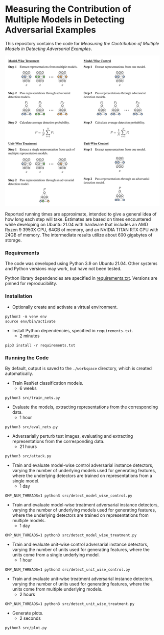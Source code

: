 # Measuring the Contribution of Multiple Models in Detecting Adversarial Examples

This repository contains the code for *Measuring the Contribution of Multiple Models in Detecting
Adversarial Examples*.

<div align="center">
 <img src="https://github.com/dstein64/media/blob/main/multi-adv-detect/illustration.svg?raw=true" width="560"/>
</div>

Reported running times are approximate, intended to give a general idea of how long each step will
take. Estimates are based on times encountered while developing on Ubuntu 21.04 with hardware that
includes an AMD Ryzen 9 3950X CPU, 64GB of memory, and an NVIDIA TITAN RTX GPU with 24GB of memory.
The intermediate results utilize about 600 gigabytes of storage.

### Requirements

The code was developed using Python 3.9 on Ubuntu 21.04. Other systems and Python versions may work,
but have not been tested.

Python library dependencies are specified in [requirements.txt](requirements.txt). Versions are
pinned for reproducibility.

### Installation

- Optionally create and activate a virtual environment.

```shell
python3 -m venv env
source env/bin/activate
```

- Install Python dependencies, specified in `requirements.txt`.
  * 2 minutes

```shell
pip3 install -r requirements.txt
```

### Running the Code

By default, output is saved to the `./workspace` directory, which is created automatically.

- Train ResNet classification models.
  * 6 weeks

```shell
python3 src/train_nets.py
```

- Evaluate the models, extracting representations from the corresponding data.
  * 1 hour

```shell
python3 src/eval_nets.py
```

- Adversarially perturb test images, evaluating and extracting representations from the
  corresponding data.
  * 21 hours

```shell
python3 src/attack.py
```

- Train and evaluate model-wise control adversarial instance detectors, varying the number of
  underlying models used for generating features, where the underlying detectors are trained on
  representations from a single model.
  * 1 day

```shell
OMP_NUM_THREADS=1 python3 src/detect_model_wise_control.py
```

- Train and evaluate model-wise treatment adversarial instance detectors, varying the number of
  underlying models used for generating features, where the underlying detectors are trained on
  representations from multiple models.
  * 1 day

```shell
OMP_NUM_THREADS=1 python3 src/detect_model_wise_treatment.py
```

- Train and evaluate unit-wise control adversarial instance detectors, varying the number of units
  used for generating features, where the units come from a single underlying model.
  * 1 hour

```shell
OMP_NUM_THREADS=1 python3 src/detect_unit_wise_control.py
```

- Train and evaluate unit-wise treatment adversarial instance detectors, varying the number of units
  used for generating features, where the units come from multiple underlying models.
  * 2 hours

```shell
OMP_NUM_THREADS=1 python3 src/detect_unit_wise_treatment.py
```

- Generate plots.
  * 2 seconds

```shell
python3 src/plot.py
```
